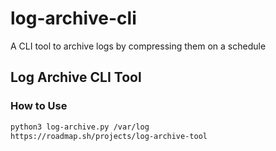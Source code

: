 # log-archive-cli
A CLI tool to archive logs by compressing them on a schedule
## Log Archive CLI Tool

### How to Use

```bash
python3 log-archive.py /var/log
https://roadmap.sh/projects/log-archive-tool
